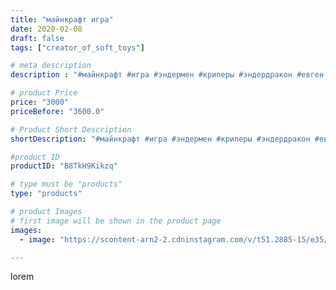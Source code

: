 ```yaml
---
title: "майнкрафт игра"
date: 2020-02-08
draft: false
tags: ["creator_of_soft_toys"]

# meta description
description : "#майнкрафт #игра #эндермен #криперы #эндердракон #евген #бро #евгенбро #паук #меч #мечмайнкрафт #maincraft #майнкрафтигрушки #майнкрафтигра #топорыручнойработы "

# product Price
price: "3000"
priceBefore: "3600.0"

# Product Short Description
shortDescription: "#майнкрафт #игра #эндермен #криперы #эндердракон #евген #бро #евгенбро #паук #меч #мечмайнкрафт #maincraft #майнкрафтигрушки #майнкрафтигра #топорыручнойработы #топормайнкрафт #игрушки #игрушкиручнойработы #мягкаяигрушка #игрушка #мягкиймайнкрафт"

#product ID
productID: "B8TkH9Kikzq"

# type must be "products"
type: "products"

# product Images
# first image will be shown in the product page
images:
  - image: "https://scontent-arn2-2.cdninstagram.com/v/t51.2885-15/e35/84319492_175389587057969_7353597637525556049_n.jpg?tp=1&_nc_ht=scontent-arn2-2.cdninstagram.com&_nc_cat=105&_nc_ohc=fk5bEJTEhVUAX-mtYKL&ccb=7-4&oh=b196de783b78a7fde8b4f06be48cc539&oe=60838F76&_nc_sid=86f79a&ig_cache_key=MjIzOTI5MjMxNjExOTA5MjQ1OA%3D%3D.2-ccb7-4"

---
```

lorem
